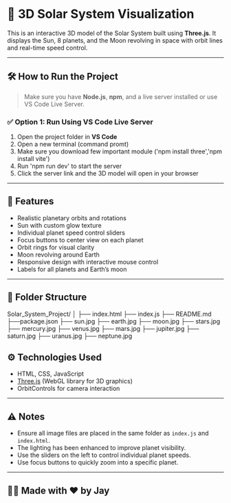 # 🌌 3D Solar System Visualization

This is an interactive 3D model of the Solar System built using **Three.js**. It displays the Sun, 8 planets, and the Moon revolving in space with orbit lines and real-time speed control.

---

## 🛠️ How to Run the Project

> Make sure you have **Node.js**, **npm**, and a live server installed or use VS Code Live Server.

### ✅ Option 1: Run Using VS Code Live Server

1. Open the project folder in **VS Code**
2. Open a new terminal (command promt)
3. Make sure you download few important module ('npm install three','npm install vite')
3. Run 'npm run dev' to start the server
4. Click the server link and the 3D model will open in your browser

---


## 🚀 Features

- Realistic planetary orbits and rotations
- Sun with custom glow texture
- Individual planet speed control sliders
- Focus buttons to center view on each planet
- Orbit rings for visual clarity
- Moon revolving around Earth
- Responsive design with interactive mouse control
- Labels for all planets and Earth’s moon

---

## 📁 Folder Structure
Solar_System_Project/
│
├── index.html
├── index.js
├── README.md
├──package.json
├── sun.jpg
├── earth.jpg
├── moon.jpg
├── stars.jpg
├── mercury.jpg
├── venus.jpg
├── mars.jpg
├── jupiter.jpg
├── saturn.jpg
├── uranus.jpg
├── neptune.jpg

## ⚙️ Technologies Used

- HTML, CSS, JavaScript
- [Three.js](https://threejs.org/) (WebGL library for 3D graphics)
- OrbitControls for camera interaction

---

## ⚠️ Notes

- Ensure all image files are placed in the same folder as `index.js` and `index.html`.
- The lighting has been enhanced to improve planet visibility.
- Use the sliders on the left to control individual planet speeds.
- Use focus buttons to quickly zoom into a specific planet.

---

## 👨‍💻 Made with ❤️ by Jay